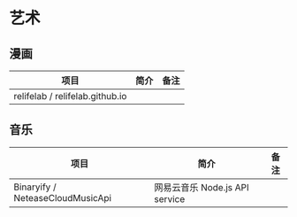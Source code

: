 # 艺术

## 漫画

| 项目 | 简介 | 备注 |
| --- | --- | --- |
| relifelab / relifelab.github.io |

## 音乐

| 项目 | 简介 | 备注 |
| --- | --- | --- |
| Binaryify / NeteaseCloudMusicApi | 网易云音乐 Node.js API service | |
